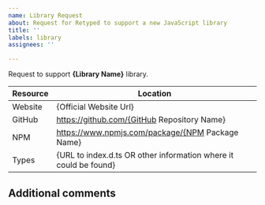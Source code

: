 ```yaml
---
name: Library Request
about: Request for Retyped to support a new JavaScript library
title: ''
labels: library
assignees: ''

---
```


Request to support **{Library Name}** library.

Resource     |   Location
------------- | -------------
Website       |    {Official Website Url}
GitHub        |     https://github.com/{GitHub Repository Name}
NPM           |     https://www.npmjs.com/package/{NPM Package Name}
Types          |    {URL to index.d.ts OR other information where it could be found}

## Additional comments

<!-- Please leave your comments below, if any -->
